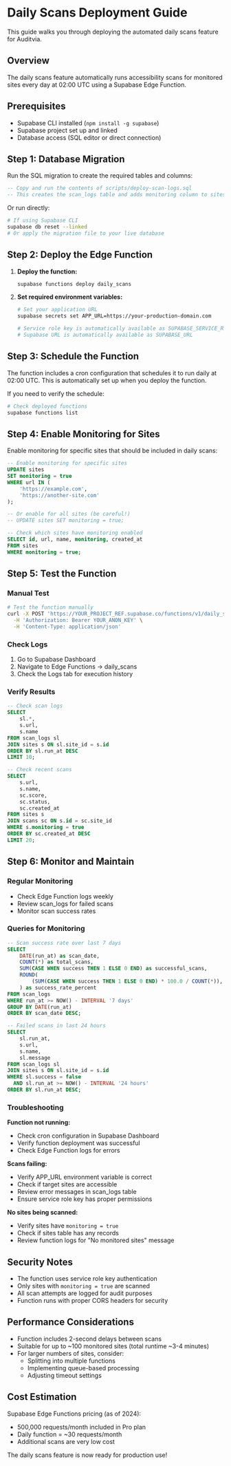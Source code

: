 # Daily Scans Deployment Guide

This guide walks you through deploying the automated daily scans feature for Auditvia.

## Overview

The daily scans feature automatically runs accessibility scans for monitored sites every day at 02:00 UTC using a Supabase Edge Function.

## Prerequisites

- Supabase CLI installed (`npm install -g supabase`)
- Supabase project set up and linked
- Database access (SQL editor or direct connection)

## Step 1: Database Migration

Run the SQL migration to create the required tables and columns:

```sql
-- Copy and run the contents of scripts/deploy-scan-logs.sql
-- This creates the scan_logs table and adds monitoring column to sites
```

Or run directly:

```bash
# If using Supabase CLI
supabase db reset --linked
# Or apply the migration file to your live database
```

## Step 2: Deploy the Edge Function

1. **Deploy the function:**
   ```bash
   supabase functions deploy daily_scans
   ```

2. **Set required environment variables:**
   ```bash
   # Set your application URL
   supabase secrets set APP_URL=https://your-production-domain.com
   
   # Service role key is automatically available as SUPABASE_SERVICE_ROLE_KEY
   # Supabase URL is automatically available as SUPABASE_URL
   ```

## Step 3: Schedule the Function

The function includes a cron configuration that schedules it to run daily at 02:00 UTC. This is automatically set up when you deploy the function.

If you need to verify the schedule:
```bash
# Check deployed functions
supabase functions list
```

## Step 4: Enable Monitoring for Sites

Enable monitoring for specific sites that should be included in daily scans:

```sql
-- Enable monitoring for specific sites
UPDATE sites 
SET monitoring = true 
WHERE url IN (
    'https://example.com',
    'https://another-site.com'
);

-- Or enable for all sites (be careful!)
-- UPDATE sites SET monitoring = true;

-- Check which sites have monitoring enabled
SELECT id, url, name, monitoring, created_at 
FROM sites 
WHERE monitoring = true;
```

## Step 5: Test the Function

### Manual Test
```bash
# Test the function manually
curl -X POST 'https://YOUR_PROJECT_REF.supabase.co/functions/v1/daily_scans' \
  -H 'Authorization: Bearer YOUR_ANON_KEY' \
  -H 'Content-Type: application/json'
```

### Check Logs
1. Go to Supabase Dashboard
2. Navigate to Edge Functions → daily_scans
3. Check the Logs tab for execution history

### Verify Results
```sql
-- Check scan logs
SELECT 
    sl.*,
    s.url,
    s.name
FROM scan_logs sl
JOIN sites s ON sl.site_id = s.id
ORDER BY sl.run_at DESC
LIMIT 10;

-- Check recent scans
SELECT 
    s.url,
    s.name,
    sc.score,
    sc.status,
    sc.created_at
FROM sites s
JOIN scans sc ON s.id = sc.site_id
WHERE s.monitoring = true
ORDER BY sc.created_at DESC
LIMIT 20;
```

## Step 6: Monitor and Maintain

### Regular Monitoring
- Check Edge Function logs weekly
- Review scan_logs for failed scans
- Monitor scan success rates

### Queries for Monitoring
```sql
-- Scan success rate over last 7 days
SELECT 
    DATE(run_at) as scan_date,
    COUNT(*) as total_scans,
    SUM(CASE WHEN success THEN 1 ELSE 0 END) as successful_scans,
    ROUND(
        (SUM(CASE WHEN success THEN 1 ELSE 0 END) * 100.0 / COUNT(*)), 2
    ) as success_rate_percent
FROM scan_logs
WHERE run_at >= NOW() - INTERVAL '7 days'
GROUP BY DATE(run_at)
ORDER BY scan_date DESC;

-- Failed scans in last 24 hours
SELECT 
    sl.run_at,
    s.url,
    s.name,
    sl.message
FROM scan_logs sl
JOIN sites s ON sl.site_id = s.id
WHERE sl.success = false 
  AND sl.run_at >= NOW() - INTERVAL '24 hours'
ORDER BY sl.run_at DESC;
```

### Troubleshooting

**Function not running:**
- Check cron configuration in Supabase Dashboard
- Verify function deployment was successful
- Check Edge Function logs for errors

**Scans failing:**
- Verify APP_URL environment variable is correct
- Check if target sites are accessible
- Review error messages in scan_logs table
- Ensure service role key has proper permissions

**No sites being scanned:**
- Verify sites have `monitoring = true`
- Check if sites table has any records
- Review function logs for "No monitored sites" message

## Security Notes

- The function uses service role key authentication
- Only sites with `monitoring = true` are scanned
- All scan attempts are logged for audit purposes
- Function runs with proper CORS headers for security

## Performance Considerations

- Function includes 2-second delays between scans
- Suitable for up to ~100 monitored sites (total runtime ~3-4 minutes)
- For larger numbers of sites, consider:
  - Splitting into multiple functions
  - Implementing queue-based processing
  - Adjusting timeout settings

## Cost Estimation

Supabase Edge Functions pricing (as of 2024):
- 500,000 requests/month included in Pro plan
- Daily function = ~30 requests/month
- Additional scans are very low cost

The daily scans feature is now ready for production use! 